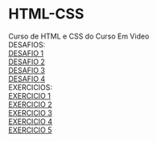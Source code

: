 # HTML-CSS
 Curso de HTML e CSS do Curso Em Video
 <br>
DESAFIOS:
<br>
<a href="https://maiconghisleni.github.io/HTML-CSS/DESAFIOS/DES1/index.html">DESAFIO 1</a>
<br>
<a href="https://maiconghisleni.github.io/HTML-CSS/DESAFIOS/DES2/index.html">DESAFIO 2</a>
<br>
<a href="https://maiconghisleni.github.io/HTML-CSS/DESAFIOS/DES1/index.html">DESAFIO 3</a>
<br>
<a href="https://maiconghisleni.github.io/HTML-CSS/DESAFIOS/DES4/Android.html">DESAFIO 4</a>
<br>
EXERCICIOS:
<br>
<a href="https://maiconghisleni.github.io/HTML-CSS/EXERCICIOS/index001/index.html">EXERCICIO 1</a>
<br>
<a href="https://maiconghisleni.github.io/HTML-CSS/EXERCICIOS/index002/index.html">EXERCICIO 2</a>
<br>
<a href="https://maiconghisleni.github.io/HTML-CSS/EXERCICIOS/index003/index.html">EXERCICIO 3</a>
<br>
<a href="https://maiconghisleni.github.io/HTML-CSS/EXERCICIOS/index004/index.html">EXERCICIO 4</a>
<br>
<a href="https://maiconghisleni.github.io/HTML-CSS/EXERCICIOS/index005/index.html">EXERCICIO 5</a>
<br>
